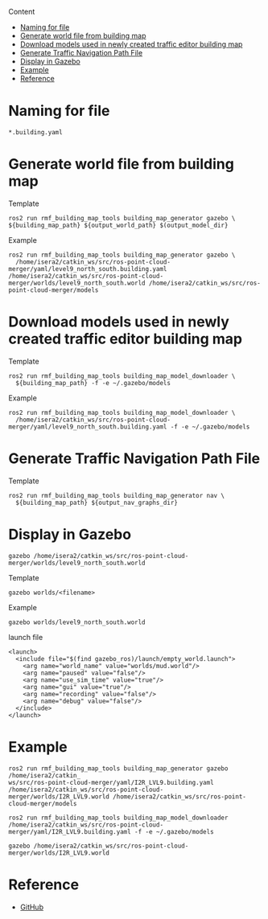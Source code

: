 Content
- [Naming for file](#naming-for-file)
- [Generate  world file from building map](#generate--world-file-from-building-map)
- [Download models used in newly created traffic editor building map](#download-models-used-in-newly-created-traffic-editor-building-map)
- [Generate Traffic Navigation Path File](#generate-traffic-navigation-path-file)
- [Display in Gazebo](#display-in-gazebo)
- [Example](#example)
- [Reference](#reference)

# Naming for file

```
*.building.yaml
```

# Generate  world file from building map

Template
```
ros2 run rmf_building_map_tools building_map_generator gazebo \  ${building_map_path} ${output_world_path} $(output_model_dir}
```

Example
```
ros2 run rmf_building_map_tools building_map_generator gazebo \
  /home/isera2/catkin_ws/src/ros-point-cloud-merger/yaml/level9_north_south.building.yaml /home/isera2/catkin_ws/src/ros-point-cloud-merger/worlds/level9_north_south.world /home/isera2/catkin_ws/src/ros-point-cloud-merger/models
```

# Download models used in newly created traffic editor building map

Template
```
ros2 run rmf_building_map_tools building_map_model_downloader \
  ${building_map_path} -f -e ~/.gazebo/models
```

Example
```
ros2 run rmf_building_map_tools building_map_model_downloader \
  /home/isera2/catkin_ws/src/ros-point-cloud-merger/yaml/level9_north_south.building.yaml -f -e ~/.gazebo/models
```

# Generate Traffic Navigation Path File

Template
```
ros2 run rmf_building_map_tools building_map_generator nav \
  ${building_map_path} ${output_nav_graphs_dir}
```

# Display in Gazebo

```
gazebo /home/isera2/catkin_ws/src/ros-point-cloud-merger/worlds/level9_north_south.world
```

Template
```
gazebo worlds/<filename>
```

Example
```
gazebo worlds/level9_north_south.world
```

launch file
```
<launch>
  <include file="$(find gazebo_ros)/launch/empty_world.launch">
    <arg name="world_name" value="worlds/mud.world"/>
    <arg name="paused" value="false"/>
    <arg name="use_sim_time" value="true"/>
    <arg name="gui" value="true"/>
    <arg name="recording" value="false"/>
    <arg name="debug" value="false"/>
  </include>
</launch>
```

# Example

```
ros2 run rmf_building_map_tools building_map_generator gazebo   /home/isera2/catkin_
ws/src/ros-point-cloud-merger/yaml/I2R_LVL9.building.yaml /home/isera2/catkin_ws/src/ros-point-cloud-merger/worlds/I2R_LVL9.world /home/isera2/catkin_ws/src/ros-point-cloud-merger/models
```

```
ros2 run rmf_building_map_tools building_map_model_downloader   /home/isera2/catkin_ws/src/ros-point-cloud-merger/yaml/I2R_LVL9.building.yaml -f -e ~/.gazebo/models
```

```
gazebo /home/isera2/catkin_ws/src/ros-point-cloud-merger/worlds/I2R_LVL9.world
```

# Reference

- [GitHub](https://github.com/open-rmf/rmf_traffic_editor)
